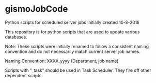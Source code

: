# gismoJobCode
Python scripts for scheduled server jobs
Initially created 10-8-2018


This repository is for python scripts that are used to update various databases.

Note: These scripts were initially renamed to follow a consistent naming convention and do not necessarily match current server job names.

Naming Convention:
XXXX_yyyy (Department, job name)

Scripts with "_task" should be used in Task Scheduler.  They fire off other dependent scripts.
